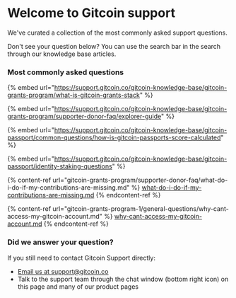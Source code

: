 # Welcome to Gitcoin support

We've curated a collection of the most commonly asked support questions.

Don't see your question below? You can use the search bar in the search through our knowledge base articles.

### Most commonly asked questions

{% embed url="https://support.gitcoin.co/gitcoin-knowledge-base/gitcoin-grants-program/what-is-gitcoin-grants-stack" %}

{% embed url="https://support.gitcoin.co/gitcoin-knowledge-base/gitcoin-grants-program/supporter-donor-faq/explorer-guide" %}

{% embed url="https://support.gitcoin.co/gitcoin-knowledge-base/gitcoin-passport/common-questions/how-is-gitcoin-passports-score-calculated" %}

{% embed url="https://support.gitcoin.co/gitcoin-knowledge-base/gitcoin-passport/identity-staking-questions" %}

{% content-ref url="gitcoin-grants-program/supporter-donor-faq/what-do-i-do-if-my-contributions-are-missing.md" %}
[what-do-i-do-if-my-contributions-are-missing.md](gitcoin-grants-program/supporter-donor-faq/what-do-i-do-if-my-contributions-are-missing.md)
{% endcontent-ref %}

{% content-ref url="gitcoin-grants-program-1/general-questions/why-cant-access-my-gitcoin-account.md" %}
[why-cant-access-my-gitcoin-account.md](gitcoin-grants-program-1/general-questions/why-cant-access-my-gitcoin-account.md)
{% endcontent-ref %}

### Did we answer your question?

If you still need to contact Gitcoin Support directly:

* [Email us at support@gitcoin.co](mailto:support@gitcoin.co)&#x20;
* Talk to the support team through the chat window (bottom right icon) on this page and many of our product pages
